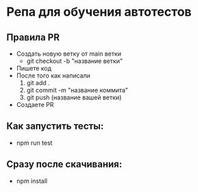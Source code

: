 # Репа для обучения автотестов

## Правила PR

- Создать новую ветку от main ветки
  - git checkout -b "название ветки"
- Пишете код
- После того как написали
  1. git add .
  2. git commit -m "название коммита"
  3. git push (название вашей ветки)
- Создаете PR

## Как запустить тесты:

- npm run test

## Сразу после скачивания:

- npm install
